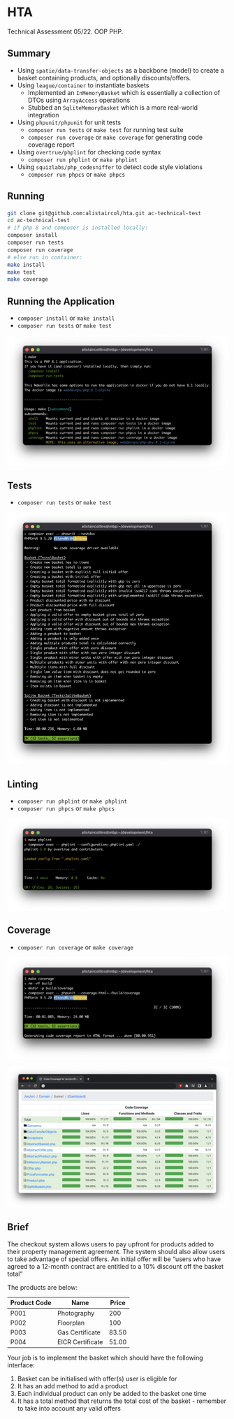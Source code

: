 # HTA

Technical Assessment 05/22. OOP PHP.

## Summary

* Using `spatie/data-transfer-objects` as a backbone (model) to create a basket containing products, and optionally discounts/offers.
* Using `league/container` to instantiate baskets
  * Implemented an `InMemoryBasket` which is essentially a collection of DTOs using `ArrayAccess` operations
  * Stubbed an `SqliteMemoryBasket` which is a more real-world integration
* Using `phpunit/phpunit` for unit tests
  * `composer run tests` or `make test` for running test suite
  * `composer run coverage` or `make coverage` for generating code coverage report
* Using `overtrue/phplint` for checking code syntax
  * `composer run phplint` or `make phplint`
* Using `squizlabs/php_codesniffer` to detect code style violations
  * `composer run phpcs` or `make phpcs`

## Running

```bash
git clone git@github.com:alistaircol/hta.git ac-technical-test
cd ac-technical-test
# if php 8 and composer is installed locally:
composer install
composer run tests
composer run coverage
# else run in container:
make install
make test
make coverage
```

## Running the Application

* `composer install` or `make install`
* `composer run tests` or `make test`

![make](https://raw.githubusercontent.com/alistaircol/hta/main/.github/make.png)

## Tests

* `composer run tests` or `make test`

![make test](https://raw.githubusercontent.com/alistaircol/hta/main/.github/make_tests.png)

## Linting

* `composer run phplint` or `make phplint`
* `composer run phpcs` or `make phpcs`

![make phplint](https://raw.githubusercontent.com/alistaircol/hta/main/.github/make_phplint.png)

## Coverage

* `composer run coverage` or `make coverage`

![make coverage](https://raw.githubusercontent.com/alistaircol/hta/main/.github/make_coverage.png)

![coverage](https://raw.githubusercontent.com/alistaircol/hta/main/.github/coverage.png)

## Brief

The checkout system allows users to pay upfront for products added to their property management agreement. The system should also allow users to take advantage of special offers. An initial offer will be “users who have agreed to a 12-month contract are entitled to a 10% discount off the basket total”

The products are below:

| Product Code | Name             | Price |
|--------------|------------------|-------|
| P001         | Photography      | 200   |
| P002         | Floorplan        | 100   |
| P003         | Gas Certificate  | 83.50 |
| P004         | EICR Certificate | 51.00 |

Your job is to implement the basket which should have the following interface:

1. Basket can be initialised with offer(s) user is eligible for
2. It has an add method to add a product
3. Each individual product can only be added to the basket one time
4. It has a total method that returns the total cost of the basket - remember to take into account any valid offers
